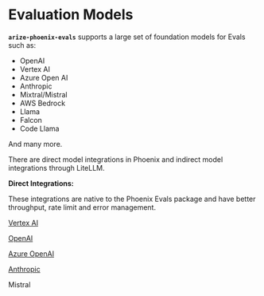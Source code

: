 # Evaluation Models

**`arize-phoenix-evals`** supports a large set of foundation models for Evals such as:

* OpenAI
* Vertex AI
* Azure Open AI
* Anthropic
* Mixtral/Mistral&#x20;
* AWS Bedrock
* Llama
* Falcon
* Code Llama

And many more.

There are direct model integrations in Phoenix and indirect model integrations through LiteLLM.

**Direct Integrations:**

These integrations are native to the Phoenix Evals package and have better throughput, rate limit and error management.&#x20;

[Vertex AI](../api/evaluation-models.md#phoenix.experimental.evals.vertexai)

[OpenAI](../api/evaluation-models.md#phoenix.experimental.evals.openaimodel)

[Azure OpenAI ](../api/evaluation-models.md#azure-openai)

[Anthropic](../api/evaluation-models.md#phoenix.evals.anthropic)&#x20;

Mistral

